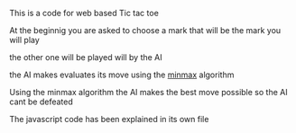 This is a code for web based Tic tac toe

At the beginnig you are asked to choose a mark
that will be the mark you will play 

the other one will be played will by the AI

the AI makes evaluates its move using the [minmax](https://www.geeksforgeeks.org/minimax-algorithm-in-game-theory-set-3-tic-tac-toe-ai-finding-optimal-move/) algorithm

Using the minmax algorithm the AI makes the best move possible so the AI cant be defeated

The javascript code has been explained in its own file
